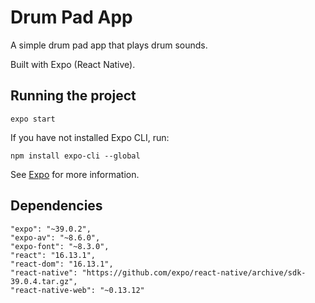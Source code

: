 # Drum Pad App
A simple drum pad app that plays drum sounds.

Built with Expo (React Native).

## Running the project
```
expo start
```

If you have not installed Expo CLI, run:
```
npm install expo-cli --global
```

See [Expo](https://docs.expo.io/get-started/installation/) for more information.

## Dependencies
```
"expo": "~39.0.2",
"expo-av": "~8.6.0",
"expo-font": "~8.3.0",
"react": "16.13.1",
"react-dom": "16.13.1",
"react-native": "https://github.com/expo/react-native/archive/sdk-39.0.4.tar.gz",
"react-native-web": "~0.13.12"
```